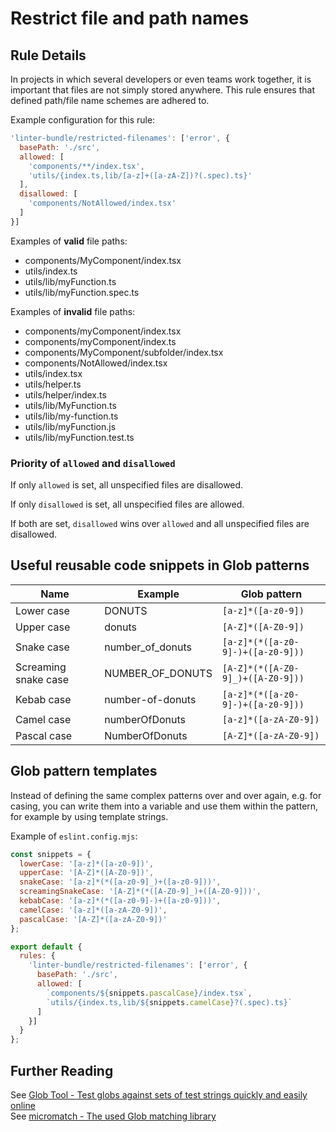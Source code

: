 # Restrict file and path names

## Rule Details

In projects in which several developers or even teams work together, it is important that files are not simply stored anywhere. This rule ensures that defined path/file name schemes are adhered to.

Example configuration for this rule:

```js
'linter-bundle/restricted-filenames': ['error', {
  basePath: './src',
  allowed: [
    'components/**/index.tsx',
    'utils/{index.ts,lib/[a-z]+([a-zA-Z])?(.spec).ts}'
  ],
  disallowed: [
    'components/NotAllowed/index.tsx'
  ]
}]
```

Examples of **valid** file paths:

- components/MyComponent/index.tsx
- utils/index.ts
- utils/lib/myFunction.ts
- utils/lib/myFunction.spec.ts

Examples of **invalid** file paths:

- components/myComponent/index.tsx
- components/myComponent/index.ts
- components/MyComponent/subfolder/index.tsx
- components/NotAllowed/index.tsx
- utils/index.tsx
- utils/helper.ts
- utils/helper/index.ts
- utils/lib/MyFunction.ts
- utils/lib/my-function.ts
- utils/lib/myFunction.js
- utils/lib/myFunction.test.ts

### Priority of `allowed` and `disallowed`

If only `allowed` is set, all unspecified files are disallowed.

If only `disallowed` is set, all unspecified files are allowed.

If both are set, `disallowed` wins over `allowed` and all unspecified files are disallowed.

## Useful reusable code snippets in Glob patterns

| Name | Example | Glob pattern |
|-|-|-|
| Lower case | DONUTS | `[a-z]*([a-z0-9])` |
| Upper case | donuts | `[A-Z]*([A-Z0-9])` |
| Snake case | number_of_donuts | `[a-z]*(*([a-z0-9]-)+([a-z0-9]))` |
| Screaming snake case | NUMBER_OF_DONUTS | `[A-Z]*(*([A-Z0-9]_)+([A-Z0-9]))` |
| Kebab case | number-of-donuts | `[a-z]*(*([a-z0-9]-)+([a-z0-9]))` |
| Camel case | numberOfDonuts | `[a-z]*([a-zA-Z0-9])` |
| Pascal case | NumberOfDonuts | `[A-Z]*([a-zA-Z0-9])` |

## Glob pattern templates

Instead of defining the same complex patterns over and over again, e.g. for casing, you can write them into a variable and use them within the pattern, for example by using template strings.

Example of `eslint.config.mjs`:

```js
const snippets = {
  lowerCase: '[a-z]*([a-z0-9])',
  upperCase: '[A-Z]*([A-Z0-9])',
  snakeCase: '[a-z]*(*([a-z0-9]_)+([a-z0-9]))',
  screamingSnakeCase: '[A-Z]*(*([A-Z0-9]_)+([A-Z0-9]))',
  kebabCase: '[a-z]*(*([a-z0-9]-)+([a-z0-9]))',
  camelCase: '[a-z]*([a-zA-Z0-9])',
  pascalCase: '[A-Z]*([a-zA-Z0-9])'
};

export default {
  rules: {
    'linter-bundle/restricted-filenames': ['error', {
      basePath: './src',
      allowed: [
        `components/${snippets.pascalCase}/index.tsx`,
        `utils/{index.ts,lib/${snippets.camelCase}?(.spec).ts}`
      ]
    }]
  }
};
```

## Further Reading

See [Glob Tool - Test globs against sets of test strings quickly and easily online](https://www.digitalocean.com/community/tools/glob)  
See [micromatch - The used Glob matching library](https://www.npmjs.com/package/micromatch)
